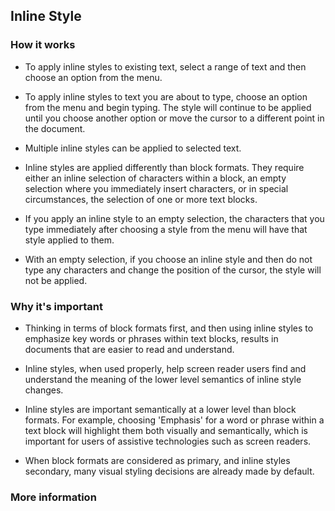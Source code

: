 ## Inline Style

### How it works

* To apply inline styles to existing text, select a range of text and then
choose an option from the menu.

* To apply inline styles to text you are about to type, choose an option from
the menu and begin typing. The style will continue to be applied until you
choose another option or move the cursor to a different point in the document.

* Multiple inline styles can be applied to selected text.

* Inline styles are applied differently than block formats. They require either
an inline selection of characters within a block, an empty selection where you
immediately insert characters, or in special circumstances, the selection of
one or more text blocks.

* If you apply an inline style to an empty selection, the characters that you
type immediately after choosing a style from the menu will have that style
applied to them.

* With an empty selection, if you choose an inline style and then do not type
any characters and change the position of the cursor, the style will not be
applied.

### Why it's important

* Thinking in terms of block formats first, and then using inline styles to
emphasize key words or phrases within text blocks, results in documents that
are easier to read and understand.

* Inline styles, when used properly, help screen reader users find and
understand the meaning of the lower level semantics of inline style changes.

* Inline styles are important semantically at a lower level than block formats.
For example, choosing 'Emphasis' for a word or phrase within a text block will
highlight them both visually and semantically, which is important for users of
assistive technologies such as screen readers.

* When block formats are considered as primary, and inline styles secondary,
many visual styling decisions are already made by default.

### More information
